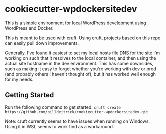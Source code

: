 # cookiecutter-wpdockersitedev

This is a simple environment for local WordPress development using WordPress and Docker.

This is meant to be used with [cruft](https://github.com/timothycrosley/cruft/). Using cruft, projects based on this repo can easily pull down improvements.

Generally, I've found it easiest to set my local hosts file DNS for the site I'm working on such that it resolves to the local container, and then using the actual site hostname in the dev environment. This has some downsides, such as making it easy to forget whether you're working with dev or prod (and probably others I haven't thought of), but it has worked well enough for my needs.

## Getting Started

Run the following command to get started:
`cruft create https://github.com/billdeitrick/cookiecutter-wpdockersitedev.git`

Note: cruft currently seems to have issues when running on Windows. Using it in WSL seems to work find as a workaround.